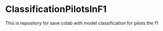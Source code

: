 # ClassificationPilotsInF1
This is repository for save colab with model classification for pilots the f1
